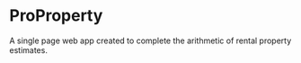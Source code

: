 # ProProperty
A single page web app created to complete the arithmetic of rental property estimates.
